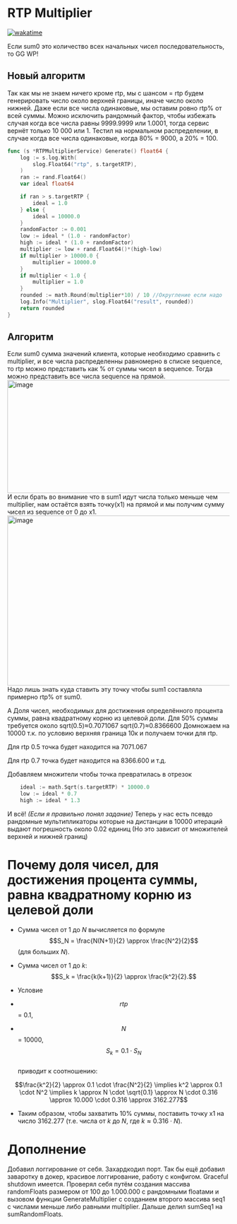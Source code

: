 #  RTP Multiplier
[![wakatime](https://wakatime.com/badge/user/42cf6868-b638-4d34-9e52-ec8f63476139/project/eb146a3a-6ad5-4e46-9c2d-cbbe29f4010c.svg)](https://wakatime.com/badge/user/42cf6868-b638-4d34-9e52-ec8f63476139/project/eb146a3a-6ad5-4e46-9c2d-cbbe29f4010c)

Если sum0 это количество всех начальных чисел последовательность, то GG WP!
## Новый алгоритм
Так как мы не знаем ничего кроме rtp, мы с шансом = rtp будем генерировать число около верхней границы, иначе число около нижней. Даже если все числа одинаковые, мы оставим ровно rtp% от всей суммы. Можно исключить рандомный фактор, чтобы избежать случая когда все числа равны 9999.9999 или 1.0001, тогда сервис вернёт только 10 000 или 1. Тестил на нормальном распределении, в случае когда все числа одинаковые, когда 80% = 9000, а 20% = 100.
```go
func (s *RTPMultiplierService) Generate() float64 {
	log := s.log.With(
		slog.Float64("rtp", s.targetRTP),
	)
	ran := rand.Float64()
	var ideal float64

	if ran > s.targetRTP {
		ideal = 1.0
	} else {
		ideal = 10000.0
	}
	randomFactor := 0.001
	low := ideal * (1.0 - randomFactor)
	high := ideal * (1.0 + randomFactor)
	multiplier := low + rand.Float64()*(high-low)
	if multiplier > 10000.0 {
		multiplier = 10000.0
	}
	if multiplier < 1.0 {
		multiplier = 1.0
	}
	rounded := math.Round(multiplier*10) / 10 //Округление если надо
	log.Info("Multiplier", slog.Float64("result", rounded))
	return rounded
}

```

## Алгоритм
Если sum0 сумма значений клиента, которые необходимо сравнить с multiplier, и все числа распределенны равномерно в списке sequence, то rtp можно представить как % от суммы чисел в sequence.
Тогда можно представить все числа sequence на прямой.<img width="1752" height="256" alt="image" src="https://github.com/user-attachments/assets/9eb4e0e2-8fd0-4bac-9865-15da59aef5b0" />
И если брать во внимание что в sum1 идут числа только меньше чем multiplier, нам остаётся взять точку(x1) на прямой и мы получим сумму чисел из sequence от 0 до x1.
<img width="1662" height="385" alt="image" src="https://github.com/user-attachments/assets/3afbc987-57a1-4fb8-b4f2-46dc90a427b3" />
Надо лишь знать куда ставить эту точку чтобы sum1 составляла примерно rtp% от sum0.

А Доля чисел, необходимых для достижения определённого процента суммы, равна квадратному корню из целевой доли.
Для 50% суммы требуется около 
sqrt(0.5)≈0.7071067
sqrt(0.7)≈0.8366600
Домножаем на 10000 т.к. по условию верхняя граница 10к и получаем точки для rtp.

Для rtp 0.5 точка будет находится на 7071.067

Для rtp 0.7 точка будет находится на 8366.600 и т.д.

Добавляем множители чтобы точка превратилась в отрезок 
```go
	ideal := math.Sqrt(s.targetRTP) * 10000.0
	low := ideal * 0.7
	high := ideal * 1.3
```
И всё! _(Если я правильно понял задание)_ Теперь у нас есть псевдо рандомные мультипликаторы которые на дистанции в 10000 итераций выдают погрешность около 0.02 единиц (Но это зависит от множителей верхней и нижней границ)
# Почему доля чисел, для достижения процента суммы, равна квадратному корню из целевой доли
- Сумма чисел от 1 до $N$ вычисляется по формуле  
$$S_N = \frac{N(N+1)}{2} \approx \frac{N^2}{2}$$  (для больших $N$).  

- Сумма чисел от 1 до $k$:	
$$S_k = \frac{k(k+1)}{2} \approx \frac{k^2}{2}.$$  

- Условие
- $$rtp$$ = 0.1,
- $$N$$ = 10000,		
$$S_k = 0.1 \cdot S_N$$  
приводит к соотношению:  

$$\frac{k^2}{2} \approx 0.1 \cdot \frac{N^2}{2} \implies k^2 \approx 0.1 \cdot N^2 \implies k \approx N \cdot \sqrt{0.1} \approx N \cdot 0.316 \approx 10.000 \cdot 0.316 \approx 3162.277$$

- Таким образом, чтобы захватить 10% суммы, поставить точку x1 на число 3162.277 (т.е. числа от $k$ до $N$, где $k \approx 0.316 \cdot N$).
#  Дополнение
Добавил логгирование от себя. Захардкодил порт. Так бы ещё добавил заваротку в докер, красивое логгирование, работу с конфигом. Graceful shutdown имеется.
Проверял себя путём создания массива randomFloats размером от 100 до 1.000.000 с рандомными floatами и вызовом функции GenerateMultiplier с созданием второго массива seq1 с числами меньше либо равными multiplier. Дальше делил sumSeq1 на sumRandomFloats.
